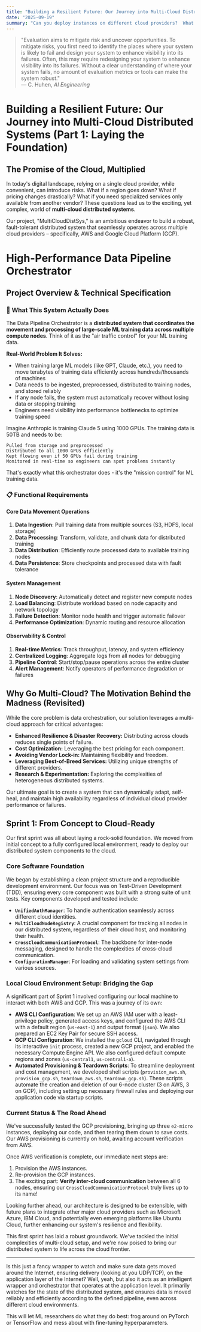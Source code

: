 ```yaml
---
title: "Building a Resilient Future: Our Journey into Multi-Cloud Distributed Systems"
date: "2025-09-19"
summary: "Can you deploy instances on different cloud providers?  What happens?"
---
```



> "Evaluation aims to mitigate risk and uncover opportunities. To mitigate risks, you first need to identify the places where your system is likely to fail and design your system to enhance visibility into its failures. Often, this may require redesigning your system to enhance visibility into its failures. Without a clear understanding of where your system fails, no amount of evaluation metrics or tools can make the system robust."  
> — C. Huhen, *AI Engineering*


# Building a Resilient Future: Our Journey into Multi-Cloud Distributed Systems (Part 1: Laying the Foundation)


## The Promise of the Cloud, Multiplied

In today's digital landscape, relying on a single cloud provider, while convenient, can introduce risks. What if a region goes down? What if pricing changes drastically? What if you need specialized services only available from another vendor? These questions lead us to the exciting, yet complex, world of **multi-cloud distributed systems**.


Our project, "MultiCloudDistSys," is an ambitious endeavor to build a robust, fault-tolerant distributed system that seamlessly operates across multiple cloud providers – specifically, AWS and Google Cloud Platform (GCP).


# High-Performance Data Pipeline Orchestrator


## Project Overview & Technical Specification


### 🎯 **What This System Actually Does**

The Data Pipeline Orchestrator is a **distributed system that coordinates the movement and processing of large-scale ML training data across multiple compute nodes**. Think of it as the "air traffic control" for your ML training data.


**Real-World Problem It Solves:**

- When training large ML models (like GPT, Claude, etc.), you need to move terabytes of training data efficiently across hundreds/thousands of machines
- Data needs to be ingested, preprocessed, distributed to training nodes, and stored reliably
- If any node fails, the system must automatically recover without losing data or stopping training
- Engineers need visibility into performance bottlenecks to optimize training speed


Imagine Anthropic is training Claude 5 using 1000 GPUs. The training data is 50TB and needs to be:

    Pulled from storage and preprocessed
    Distributed to all 1000 GPUs efficiently
    Kept flowing even if 50 GPUs fail during training
    Monitored in real-time so engineers can spot problems instantly


That's exactly what this orchestrator does - it's the "mission control" for ML training data.


### 📋 **Functional Requirements**


#### **Core Data Movement Operations**

1. **Data Ingestion**: Pull training data from multiple sources (S3, HDFS, local storage)
2. **Data Processing**: Transform, validate, and chunk data for distributed training
3. **Data Distribution**: Efficiently route processed data to available training nodes
4. **Data Persistence**: Store checkpoints and processed data with fault tolerance


#### **System Management**

1. **Node Discovery**: Automatically detect and register new compute nodes
2. **Load Balancing**: Distribute workload based on node capacity and network topology
3. **Failure Detection**: Monitor node health and trigger automatic failover
4. **Performance Optimization**: Dynamic routing and resource allocation


#### **Observability & Control**

1. **Real-time Metrics**: Track throughput, latency, and system efficiency
2. **Centralized Logging**: Aggregate logs from all nodes for debugging
3. **Pipeline Control**: Start/stop/pause operations across the entire cluster
4. **Alert Management**: Notify operators of performance degradation or failures


## Why Go Multi-Cloud? The Motivation Behind the Madness (Revisited)

While the core problem is data orchestration, our solution leverages a multi-cloud approach for critical advantages:

- **Enhanced Resilience & Disaster Recovery:** Distributing across clouds reduces single points of failure.
- **Cost Optimization:** Leveraging the best pricing for each component.
- **Avoiding Vendor Lock-in:** Maintaining flexibility and freedom.
- **Leveraging Best-of-Breed Services:** Utilizing unique strengths of different providers.
- **Research & Experimentation:** Exploring the complexities of heterogeneous distributed systems.


Our ultimate goal is to create a system that can dynamically adapt, self-heal, and maintain high availability regardless of individual cloud provider performance or failures.


## Sprint 1: From Concept to Cloud-Ready

Our first sprint was all about laying a rock-solid foundation. We moved from initial concept to a fully configured local environment, ready to deploy our distributed system components to the cloud.


### Core Software Foundation

We began by establishing a clean project structure and a reproducible development environment. Our focus was on Test-Driven Development (TDD), ensuring every core component was built with a strong suite of unit tests. Key components developed and tested include:

- **`UnifiedAuthManager`**: To handle authentication seamlessly across different cloud identities.
- **`MultiCloudNodeRegistry`**: A crucial component for tracking all nodes in our distributed system, regardless of their cloud host, and monitoring their health.
- **`CrossCloudCommunicationProtocol`**: The backbone for inter-node messaging, designed to handle the complexities of cross-cloud communication.
- **`ConfigurationManager`**: For loading and validating system settings from various sources.


### Local Cloud Environment Setup: Bridging the Gap

A significant part of Sprint 1 involved configuring our local machine to interact with both AWS and GCP. This was a journey of its own:

- **AWS CLI Configuration**: We set up an AWS IAM user with a least-privilege policy, generated access keys, and configured the AWS CLI with a default region (`us-east-1`) and output format (`json`). We also prepared an EC2 Key Pair for secure SSH access.
- **GCP CLI Configuration**: We installed the `gcloud` CLI, navigated through its interactive `init` process, created a new GCP project, and enabled the necessary Compute Engine API. We also configured default compute regions and zones (`us-central1`, `us-central1-a`).
- **Automated Provisioning & Teardown Scripts**: To streamline deployment and cost management, we developed shell scripts (`provision_aws.sh`, `provision_gcp.sh`, `teardown_aws.sh`, `teardown_gcp.sh`). These scripts automate the creation and deletion of our 6-node cluster (3 on AWS, 3 on GCP), including setting up necessary firewall rules and deploying our application code via startup scripts.


### Current Status & The Road Ahead

We've successfully tested the GCP provisioning, bringing up three `e2-micro` instances, deploying our code, and then tearing them down to save costs. Our AWS provisioning is currently on hold, awaiting account verification from AWS.

Once AWS verification is complete, our immediate next steps are:

1. Provision the AWS instances.
2. Re-provision the GCP instances.
3. The exciting part: **Verify inter-cloud communication** between all 6 nodes, ensuring our `CrossCloudCommunicationProtocol` truly lives up to its name!

Looking further ahead, our architecture is designed to be extensible, with future plans to integrate other major cloud providers such as Microsoft Azure, IBM Cloud, and potentially even emerging platforms like Ubuntu Cloud, further enhancing our system's resilience and flexibility.

This first sprint has laid a robust groundwork. We've tackled the initial complexities of multi-cloud setup, and we're now poised to bring our distributed system to life across the cloud frontier.


---

Is this just a fancy wrapper to watch and make sure data gets moved around the Internet, ensuring delivery (looking at you UDP/TCP), on the application layer of the Internet? Well, yeah, but also it acts as an intelligent wrapper and orchestrator that operates at the application level. It primarily watches for the state of the distributed system, and ensures data is moved reliably and efficiently according to the defined pipeline, even across different cloud environments.

This will let ML researchers do what they do best: frog around on PyTorch or TensorFlow and mess about with fine-tuning hyperparameters.